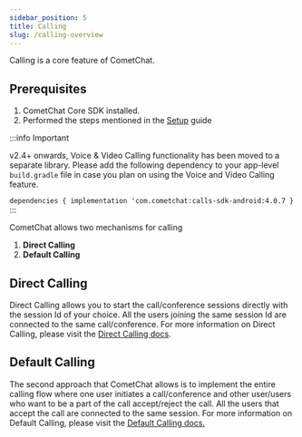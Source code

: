 ```yaml
---
sidebar_position: 5
title: Calling
slug: /calling-overview
---
```


Calling is a core feature of CometChat.

## Prerequisites

1. CometChat Core SDK installed.
2. Performed the steps mentioned in the [Setup](setup) guide

:::info Important

v2.4+ onwards, Voice & Video Calling functionality has been moved to a separate library. Please add the following dependency to your app-level `build.gradle` file in case you plan on using the Voice and Video Calling feature.

`dependencies {
    implementation 'com.cometchat:calls-sdk-android:4.0.7
}`
:::

CometChat allows two mechanisms for calling

1. **Direct Calling**
2. **Default Calling**

## Direct Calling

Direct Calling allows you to start the call/conference sessions directly with the session Id of your choice. All the users joining the same session Id are connected to the same call/conference.
For more information on Direct Calling, please visit the [Direct Calling docs](direct-calling).

## Default Calling

The second approach that CometChat allows is to implement the entire calling flow where one user initiates a call/conference and other user/users who want to be a part of the call accept/reject the call. All the users that accept the call are connected to the same session.
For more information on Default Calling, please visit the [Default Calling docs.](default-calling)
